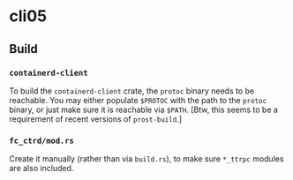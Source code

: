 # cli05

## Build

### `containerd-client`

To build the `containerd-client` crate, the `protoc` binary needs to be
reachable.
You may either populate `$PROTOC` with the path to the `protoc` binary, or just
make sure it is reachable via `$PATH`.
[Btw, this seems to be a requirement of recent versions of `prost-build`.]

### `fc_ctrd/mod.rs`

Create it manually (rather than via `build.rs`), to make sure `*_ttrpc` modules
are also included.
